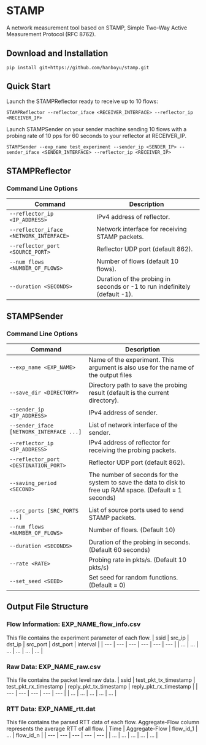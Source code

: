 # STAMP
A network measurement tool based on STAMP, Simple Two-Way Active Measurement Protocol (RFC 8762). 
## Download and Installation
`pip install git+https://github.com/hanboyu/stamp.git`
## Quick Start
Launch the STAMPReflector ready to receive up to 10 flows:
```
STAMPReflector --reflector_iface <RECEIVER_INTERFACE> --reflector_ip <RECEIVER_IP>
```
Launch STAMPSender on your sender machine sending 10 flows with a probing rate of 10 pps for 60 seconds to your reflector at RECEIVER_IP.
```
STAMPSender --exp_name test_experiment --sender_ip <SENDER_IP> --sender_iface <SENDER_INTERFACE> --reflector_ip <RECEIVER_IP>
```

## STAMPReflector
### Command Line Options
| Command | Description |
| --- | --- |
| `--reflector_ip <IP_ADDRESS>` | IPv4 address of reflector. |
| `--reflector_iface <NETWORK_INTERFACE>` | Network interface for receiving STAMP packets. |
| `--reflector_port <SOURCE_PORT>` | Reflector UDP port (default 862). |
| `--num_flows <NUMBER_OF_FLOWS>` | Number of flows (default 10 flows).
| `--duration <SECONDS>` | Duration of the probing in seconds or -1 to run indefinitely (default -1). |


## STAMPSender
### Command Line Options
| Command | Description |
| --- | --- |
| `--exp_name <EXP_NAME>` | Name of the experiment. This argument is also use for the name of the output files |
| `--save_dir <DIRECTORY>` | Directory path to save the probing result (default is the current directory). |
| `--sender_ip <IP_ADDRESS>` | IPv4 address of sender. |
| `--sender_iface [NETWORK_INTERFACE ...]` | List of network interface of the sender. |
| `--reflector_ip <IP_ADDRESS>` | IPv4 address of reflector for receiving the probing packets. |
| `--reflector_port <DESTINATION_PORT>` | Reflector UDP port (default 862).|
| `--saving_period <SECOND>` | The number of seconds for the system to save the data to disk to free up RAM space. (Default = 1 seconds) |
|||
| `--src_ports [SRC_PORTS ...]` | List of source ports used to send STAMP packets. |
| `--num_flows <NUMBER_OF_FLOWS>` | Number of flows. (Default 10) |
| `--duration <SECONDS>` | Duration of the probing in seconds. (Default 60 seconds) |
| `--rate <RATE>` | Probing rate in pkts/s. (Default 10 pkts/s) |
| `--set_seed <SEED>` | Set seed for random functions. (Default = 0) |

## Output File Structure

### Flow Information: EXP_NAME_flow_info.csv
This file contains the experiment parameter of each flow.
| ssid | src_ip | dst_ip | src_port | dst_port | interval |
| --- | --- | --- | --- | --- | --- |
| ... | ... | ... | ... | ... | ... |

### Raw Data: EXP_NAME_raw.csv
This file contains the packet level raw data. 
| ssid | test_pkt_tx_timestamp | test_pkt_rx_timestamp | reply_pkt_tx_timestamp | reply_pkt_rx_timestamp |
| --- | --- | --- | --- | --- |
| ... | ... | ... | ... | ... |
### RTT Data: EXP_NAME_rtt.dat
This file contains the parsed RTT data of each flow. Aggregate-Flow column represents the average RTT of all flow. 
| Time | Aggregate-Flow | flow_id_1 | ... | flow_id_n |
| --- | --- | --- | --- | --- |
| ... | ... | ... | ... | ... |
